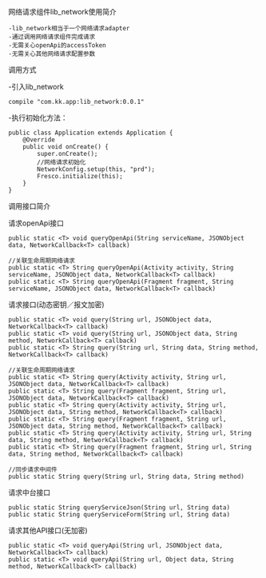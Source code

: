 网络请求组件lib_network使用简介


    -lib_network相当于一个网络请求adapter
    -通过调用网络请求组件完成请求
    -无需关心openApi的accessToken
    -无需关心其他网络请求配置参数

调用方式

-引入lib_network 

    compile "com.kk.app:lib_network:0.0.1"

-执行初始化方法：

    public class Application extends Application {
        @Override
        public void onCreate() {
            super.onCreate();
            //网络请求初始化
            NetworkConfig.setup(this, "prd");
            Fresco.initialize(this);
        }
    }

调用接口简介

请求openApi接口

    public static <T> void queryOpenApi(String serviceName, JSONObject data, NetworkCallback<T> callback)
    
    //关联生命周期网络请求
    public static <T> String queryOpenApi(Activity activity, String serviceName, JSONObject data, NetworkCallback<T> callback)
    public static <T> String queryOpenApi(Fragment fragment, String serviceName, JSONObject data, NetworkCallback<T> callback)
    
请求接口(动态密钥／报文加密)

    public static <T> void query(String url, JSONObject data, NetworkCallback<T> callback)
    public static <T> void query(String url, JSONObject data, String method, NetworkCallback<T> callback)
    public static <T> String query(String url, String data, String method, NetworkCallback<T> callback)
    
    //关联生命周期网络请求
    public static <T> String query(Activity activity, String url, JSONObject data, NetworkCallback<T> callback)
    public static <T> String query(Fragment fragment, String url, JSONObject data, NetworkCallback<T> callback)
    public static <T> String query(Activity activity, String url, JSONObject data, String method, NetworkCallback<T> callback)
    public static <T> String query(Fragment fragment, String url, JSONObject data, String method, NetworkCallback<T> callback)
    public static <T> String query(Activity activity, String url, String data, String method, NetworkCallback<T> callback)
    public static <T> String query(Fragment fragment, String url, String data, String method, NetworkCallback<T> callback)
    
    //同步请求中间件
    public static String query(String url, String data, String method)
    
请求中台接口

    public static String queryServiceJson(String url, String data)
    public static String queryServiceForm(String url, String data)
    
请求其他API接口(无加密)

    public static <T> void queryApi(String url, JSONObject data, NetworkCallback<T> callback)
    public static <T> void queryApi(String url, Object data, String method, NetworkCallback<T> callback)